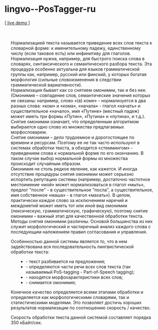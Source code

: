 # lingvo--PosTagger-ru

<a target="_blank" href="http://pos-ru.apphb.com/index.html">[ live demo ]</a>

<div style="padding: 20px">
    <p>
    Нормализацией текста называется приведение всех слов текста к словарной форме: к именительному падежу, единственному числу (если таковое есть) или инфинитиву для глаголов.
    <br/>
	Нормализация нужна, например, для быстрого поиска слова в словарях, синтаксического и семантического разбора текста. 
	Эта процедура особенно актуальна для языков грамматической группы как, например, русский или финский, у которых богатая морфология (сильные словоизменения в следствии грамматической вариативности).
	<br/>
	Нормализация бывает как со снятием омонимии, так и без нее. 
	(Омонимия – совпадение слов, семантические значения которых не связаны: например, 
	слово «(в) коме» - нормализуется в два разных слова: «ком» и «кома», 
	«начала» - глагол «начать» и существительное «начало», 
	имя «Путине» (местный падеж) может иметь три формы «Путин», «Путина» и «путина»,  и т.д.).
	Снятие омонимии означает, что определенным алгоритмом выбирается одно слово из множества предлагаемых морфословарем.
	<br/>
	Снятие омонимии – дело трудоемкое и дорогостоящее по времени и ресурсам. 
	Поэтому ее не так часто используют в системах обработки текста, а обходятся «стеммингом» - приведением слова к нормальной форме по его окончанию. 
	В таком случае выбор нормальной формы из множества происходит случайным образом. 
	<br/>
	Омонимия не столь редкое явление, как кажется. 
	И иногда отсутствие процедуры снятия омонимии может серьезно испортить репутацию системы 
	(например, достаточно частотное местоимение «мой» может нормализоваться в глагол «мыть», предлог "после" - в существительное "посла", 
	а существительное, имя собственное «маша» - в глагол «махать»). 
	В целом, практически каждое слово за исключением наречий и междометий может иметь тот или иной вид омонимии 
	(лексическую, грамматическую, графическую), поэтому снятие омонимии – важный этап для качественной обработки текста.
	<br/>
	Методы снятия омонимии различны. Основой большинства из них служит морфологический и частиречный анализ каждого слова с последующим наложением правил согласования и  управления.   
	</p>
    <p>
	Особенностью данной системы является то, что в нем задействована вся последовательность лингвистической обработки текста:
	</p><ul style="margin-left: 25px">
		<li> - текст разбивается на предложения;
		</li><li> - определяются части речи всех слов текста (так называемый PoS-tagging  - Part-of-Speech tagging);
		</li><li> - находятся морфохарактеристики всех слов;
		</li><li> - снимается омонимия;
	</li></ul>						
	<p>Конечное качество определяется всеми этапами обработки и определяется как морфологическими словарями, так и статистическими моделями.
	Это позволяет достичь хороших результатов нормализации по соотношению скорость / качество.
	</p>
	<p>
	Скорость обработки текста данной системой составляет порядка 350 кБайт/сек.
	</p>
</div>
